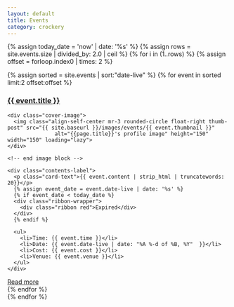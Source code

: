 ```yaml
---
layout: default
title: Events
category: crockery
---
```

{% assign today_date = 'now' | date: '%s' %}
{% assign rows = site.events.size | divided_by: 2.0 | ceil %}
{% for i in (1..rows) %}
{% assign offset = forloop.index0 | times: 2 %}
<div class="row">
{% assign sorted = site.events | sort:"date-live" %}
{% for event in sorted limit:2 offset:offset %}
<div class="col-md-6 mb-3">
  <div class="card card-body h-100
  intro-card ">

  <div class="container h-100">
    <h3>
      <a href="{{ site.baseurl }}{{ event.url }}">{{ event.title }}</a>
    </h3>
    <!-- start image block -->

    <div class="cover-image">
      <img class="align-self-center mr-3 rounded-circle float-right thumb-post" src="{{ site.baseurl }}/images/events/{{ event.thumbnail }}"
                   alt="{{page.title}}'s profile image" height="150" width="150" loading="lazy">
    </div>

    <!-- end image block -->

    <div class="contents-label">
      <p class="card-text">{{ event.content | strip_html | truncatewords: 20}}</p>
      {% assign event_date = event.date-live | date: '%s' %}
      {% if event_date < today_date %}
      <div class="ribbon-wrapper">
        <div class="ribbon red">Expired</div>
      </div>
      {% endif %}

      <ul>
        <li>Time: {{ event.time }}</li>
        <li>Date: {{ event.date-live | date: "%A %-d of %B, %Y"  }}</li>
        <li>Cost: {{ event.cost }}</li>
        <li>Venue: {{ event.venue }}</li>
      </ul>
    </div>
  </div>
  <a href="{{ site.baseurl }}{{ event.url }}" class="btn btn-dark">Read more</a>
</div>

</div>
{% endfor %}
</div>
{% endfor %}
